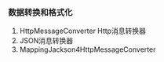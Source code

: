 ### 数据转换和格式化

1. HttpMessageConverter Http消息转换器
2. JSON消息转换器
3. MappingJackson4HttpMessageConverter




